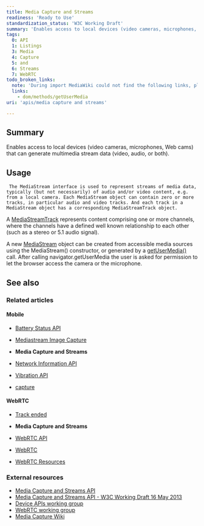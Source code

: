 ```yaml
---
title: Media Capture and Streams
readiness: 'Ready to Use'
standardization_status: 'W3C Working Draft'
summary: 'Enables access to local devices (video cameras, microphones, Web cams) that can generate multimedia stream data (video, audio, or both).'
tags:
  0: API
  1: Listings
  3: Media
  4: Capture
  5: and
  6: Streams
  7: WebRTC
todo_broken_links:
  note: 'During import MediaWiki could not find the following links, please fix and adjust this list.'
  links:
    - dom/methods/getUserMedia
uri: 'apis/media capture and streams'

---
```

## <span>Summary</span>

Enables access to local devices (video cameras, microphones, Web cams) that can generate multimedia stream data (video, audio, or both).

## <span>Usage</span>

     The MediaStream interface is used to represent streams of media data, typically (but not necessarily) of audio and/or video content, e.g. from a local camera. Each MediaStream object can contain zero or more tracks, in particular audio and video tracks. And each track in a MediaStream object has a corresponding MediaStreamTrack object.

A [MediaStreamTrack](/apis/media_capture_and_streams/MediaStreamTrack) represents content comprising one or more channels, where the channels have a defined well known relationship to each other (such as a stereo or 5.1 audio signal).

A new [MediaStream](/apis/media_capture_and_streams/MediaStream) object can be created from accessible media sources using the MediaStream() constructor, or generated by a [getUserMedia()](/w/index.php?title=dom/methods/getUserMedia&action=edit&redlink=1) call. After calling navigator.getUserMedia the user is asked for permission to let the browser access the camera or the microphone.

## <span>See also</span>

### <span>Related articles</span>

#### <span>Mobile</span>

-   [Battery Status API](/apis/battery_status)

-   [Mediastream Image Capture](/apis/image_capture)

-   **Media Capture and Streams**

-   [Network Information API](/apis/network_information)

-   [Vibration API](/apis/vibration)

-   [capture](/html/attributes/capture)

#### <span>WebRTC</span>

-   [Track ended](/apis/MediaStream/ended)

-   **Media Capture and Streams**

-   [WebRTC API](/apis/webrtc)

-   [WebRTC](/concepts/Internet_and_Web/webrtc)

-   [WebRTC Resources](/tutorials/webrtc_resources)

### <span>External resources</span>

-   [Media Capture and Streams API](http://www.w3.org/TR/mediacapture-streams/)
-   [Media Capture and Streams API - W3C Working Draft 16 May 2013](http://www.w3.org/TR/2013/WD-mediacapture-streams-20130516/)
-   [Device APIs working group](http://www.w3.org/2009/dap/)
-   [WebRTC working group](http://www.w3.org/2011/04/webrtc/)
-   [Media Capture Wiki](http://www.w3.org/wiki/Media_Capture)
